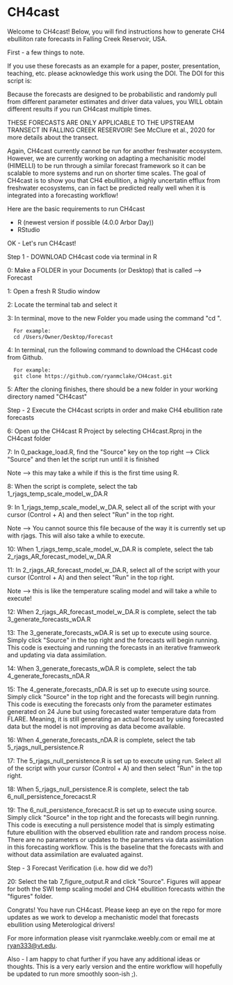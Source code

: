 # CH4cast

Welcome to CH4cast! Below, you will find instructions how to generate CH4 ebulliiton rate forecasts in Falling Creek Reservoir, USA. 

First - a few things to note. 

If you use these forecasts as an example for a paper, poster, presentation, teaching, etc. please acknowledge this work using the DOI. 
The DOI for this script is:

Because the forecasts are designed to be probabilistic and randomly pull from different parameter estimates and driver data values, you WILL obtain different results if you run CH4cast multiple times. 

THESE FORECASTS ARE ONLY APPLICABLE TO THE UPSTREAM TRANSECT IN FALLING CREEK RESERVOIR! See McClure et al., 2020 for more details about the transect. 

Again, CH4cast currently cannot be run for another freshwater ecosystem. However, we are currently working on adapting a mechanisitic model (HIMELLI) to be run through a similar forecast framework so it can be scalable to more systems and run on shorter time scales. The goal of CH4cast is to show you that CH4 ebullition, a highly uncertatin efflux from freshwater ecosystems, can in fact be predicted really well when it is integrated into a forecasting workflow! 

Here are the basic requirements to run CH4cast
 - R (newest version if possible (4.0.0 Arbor Day))
 - RStudio

OK - Let's run CH4cast! 

Step 1 - DOWNLOAD CH4cast code via terminal in R

0: Make a FOLDER in your Documents (or Desktop) that is called -->     Forecast

1: Open a fresh R Studio window

2: Locate the terminal tab and select it
      
3: In terminal, move to the new Folder you made using the command "cd ".

      For example:
      cd /Users/Owner/Desktop/Forecast
      
4: In terminal, run the following command to download the CH4cast code from Github. 

      For example:
      git clone https://github.com/ryanmclake/CH4cast.git
      
5: After the cloning finishes, there should be a new folder in your working directory named "CH4cast"



Step - 2 Execute the CH4cast scripts in order and make CH4 ebullition rate forecasts

6: Open up the CH4cast R Project by selecting CH4cast.Rproj in the CH4cast folder

7: In 0_package_load.R, find the "Source" key on the top right --> Click "Source" and then let the script run until it is finished

Note --> this may take a while if this is the first time using R. 

8: When the script is complete, select the tab 1_rjags_temp_scale_model_w_DA.R

9: In 1_rjags_temp_scale_model_w_DA.R, select all of the script with your cursor (Control + A) and then select "Run" in the top right. 

Note --> You cannot source this file because of the way it is currently set up with rjags. This will also take a while to execute. 

10: When 1_rjags_temp_scale_model_w_DA.R is complete, select the tab 2_rjags_AR_forecast_model_w_DA.R

11: In 2_rjags_AR_forecast_model_w_DA.R, select all of the script with your cursor (Control + A) and then select "Run" in the top right.

Note --> this is like the temperature scaling model and will take a while to execute!

12: When 2_rjags_AR_forecast_model_w_DA.R is complete, select the tab 3_generate_forecasts_wDA.R

13: The 3_generate_forecasts_wDA.R is set up to execute using source. Simply click "Source" in the top right and the forecasts will begin running. This code is exectuing and running the forecasts in an iterative framweork and updating via data assimilation.

14: When 3_generate_forecasts_wDA.R is complete, select the tab 4_generate_forecasts_nDA.R

15: The 4_generate_forecasts_nDA.R is set up to execute using source. Simply click "Source" in the top right and the forecasts will begin running. This code is executing the forecasts only from the parameter estimates generated on 24 June but using forecasted water temperature data from FLARE. Meaning, it is still generating an actual forecast by using forecasted data but the model is not improving as data become available. 

16: When 4_generate_forecasts_nDA.R is complete, select the tab 5_rjags_null_persistence.R

17: The 5_rjags_null_persistence.R is set up to execute using run. Select all of the script with your cursor (Control + A) and then select "Run" in the top right.

18: When 5_rjags_null_persistence.R is complete, select the tab 6_null_persistence_forecacst.R

19: The 6_null_persistence_forecacst.R is set up to execute using source. Simply click "Source" in the top right and the forecasts will begin running. This code is executing a null persistence model that is simply estimating future ebullition with the observed ebullition rate and random process noise. There are no parameters or updates to the parameters via data assimilation in this forecasting workflow. This is the baseline that the forecasts with and without data assimilation are evaluated against. 

Step - 3 Forecast Verification (i.e. how did we do?)

20: Select the tab 7_figure_output.R and click "Source". Figures will appear for both the SWI temp scaling model and CH4 ebullition forecasts within the "figures" folder.

Congrats! You have run CH4cast. Please keep an eye on the repo for more updates as we work to develop a mechanistic model that forecasts ebullition using Meterological drivers!

For more information please visit ryanmclake.weebly.com or email me at ryan333@vt.edu.

Also - I am happy to chat further if you have any additional ideas or thoughts. This is a very early version and the entire workflow will hopefully be updated to run more smoothly soon-ish ;). 
